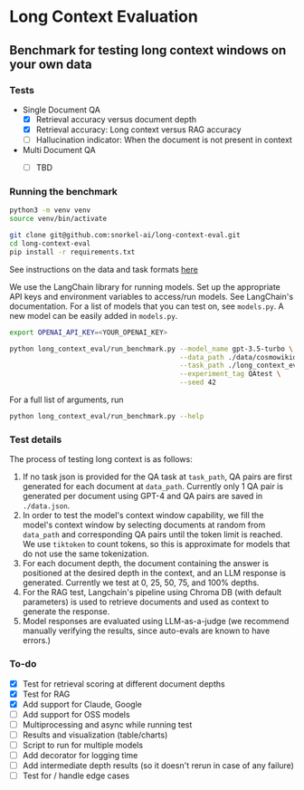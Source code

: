 # Long Context Evaluation

## Benchmark for testing long context windows on your own data

### Tests

- Single Document QA
    - [X] Retrieval accuracy versus document depth
    - [X] Retrieval accuracy: Long context versus RAG accuracy
    - [ ] Hallucination indicator: When the document is not present in context
- Multi Document QA
    - [ ] TBD


### Running the benchmark

```zsh
python3 -m venv venv
source venv/bin/activate
```

```zsh
git clone git@github.com:snorkel-ai/long-context-eval.git
cd long-context-eval
pip install -r requirements.txt
```

See instructions on the data and task formats [here](DATA.md)


We use the LangChain library for running models. Set up the appropriate API keys and environment variables to access/run models. See LangChain's documentation. For a list of models that you can test on, see `models.py`. A new model can be easily added in `models.py`. 

```zsh
export OPENAI_API_KEY=<YOUR_OPENAI_KEY>
```

```zsh
python long_context_eval/run_benchmark.py --model_name gpt-3.5-turbo \
                                          --data_path ./data/cosmowikidataset \
                                          --task_path ./long_context_eval/tasks/data_cosmowiki.json \
                                          --experiment_tag QAtest \
                                          --seed 42

```

For a full list of arguments, run
```zsh
python long_context_eval/run_benchmark.py --help
```


### Test details

The process of testing long context is as follows:

1. If no task json is provided for the QA task at `task_path`, QA pairs are first generated for each document at `data_path`. Currently only 1 QA pair is generated per document using GPT-4 and QA pairs are saved in `./data.json`.
2. In order to test the model's context window capability, we fill the model's context window by selecting documents at random from `data_path` and corresponding QA pairs until the token limit is reached. We use `tiktoken` to count tokens, so this is approximate for models that do not use the same tokenization.
3. For each document depth, the document containing the answer is positioned at the desired depth in the context, and an LLM response is generated. Currently we test at 0, 25, 50, 75, and 100% depths.
4. For the RAG test, Langchain's pipeline using Chroma DB (with default parameters) is used to retrieve documents and used as context to generate the response.
5. Model responses are evaluated using LLM-as-a-judge (we recommend manually verifying the results, since auto-evals are known to have errors.)


### To-do
- [X] Test for retrieval scoring at different document depths
- [X] Test for RAG
- [X] Add support for Claude, Google
- [ ] Add support for OSS models
- [ ] Multiprocessing and async while running test
- [ ] Results and visualization (table/charts)
- [ ] Script to run for multiple models
- [ ] Add decorator for logging time
- [ ] Add intermediate depth results (so it doesn't rerun in case of any failure)
- [ ] Test for / handle edge cases
